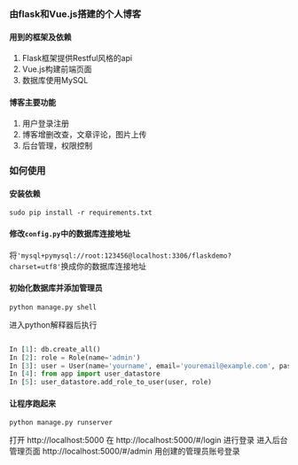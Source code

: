 ### 由flask和Vue.js搭建的个人博客

#### 用到的框架及依赖
1. Flask框架提供Restful风格的api
2. Vue.js构建前端页面
3. 数据库使用MySQL

#### 博客主要功能
1. 用户登录注册
2. 博客增删改查，文章评论，图片上传
3. 后台管理，权限控制

### 如何使用
#### 安装依赖

```shell
sudo pip install -r requirements.txt
```

#### 修改``config.py``中的数据库连接地址
将``'mysql+pymysql://root:123456@localhost:3306/flaskdemo?charset=utf8'``换成你的数据库连接地址

#### 初始化数据库并添加管理员
```shell
python manage.py shell
```
进入python解释器后执行
```python

In [1]: db.create_all()
In [2]: role = Role(name='admin')
In [3]: user = User(name='yourname', email='youremail@example.com', password='123456')
In [4]: from app import user_datastore
In [5]: user_datastore.add_role_to_user(user, role)

```

#### 让程序跑起来
```shell
python manage.py runserver
```
打开 http://localhost:5000
在 http://localhost:5000/#/login 进行登录
进入后台管理页面 http://localhost:5000/#/admin 用创建的管理员账号登录

